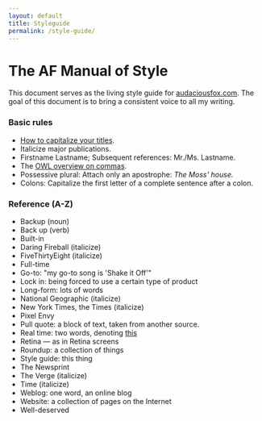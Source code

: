 ```yaml
---
layout: default
title: Styleguide
permalink: /style-guide/
---
```

# The AF Manual of Style

This document serves as the living style guide for [audaciousfox.com](http://audaciousfox.com). The goal of this document is to bring a consistent voice to all my writing.

### Basic rules

- [How to capitalize your titles](http://titlecapitalization.com).
- Italicize major publications.
- Firstname Lastname; Subsequent references: Mr./Ms. Lastname.
- The [OWL overview on commas](https://owl.english.purdue.edu/owl/owlprint/607/).
- Possessive plural: Attach only an apostrophe: _The Moss' house._
- Colons: Capitalize the first letter of a complete sentence after a colon.

### Reference (A-Z)

- Backup (noun)
- Back up (verb)
- Built-in
- Daring Fireball (italicize)
- FiveThirtyEight (italicize)
- Full-time
- Go-to: "my go-to song is 'Shake it Off'"
- Lock in: being forced to use a certain type of product
- Long-form: lots of words
- National Geographic (italicize)
- New York Times, the Times (italicize)
- Pixel Envy
- Pull quote: a block of text, taken from another source.
- Real time: two words, denoting [this](https://en.wikipedia.org/wiki/Real-time)
- Retina &mdash; as in Retina screens
- Roundup: a collection of things
- Style guide: this thing
- The Newsprint
- The Verge (italicize)
- Time (italicize)
- Weblog: one word, an online blog
- Website: a collection of pages on the Internet
- Well-deserved
